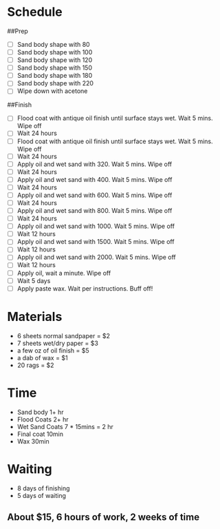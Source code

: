 # Schedule

##Prep

* [ ] Sand body shape with 80
* [ ] Sand body shape with 100
* [ ] Sand body shape with 120
* [ ] Sand body shape with 150
* [ ] Sand body shape with 180
* [ ] Sand body shape with 220
* [ ] Wipe down with acetone

##Finish

* [ ] Flood coat with antique oil finish until surface stays wet. Wait 5 mins. Wipe off
* [ ] Wait 24 hours
* [ ] Flood coat with antique oil finish until surface stays wet. Wait 5 mins. Wipe off
* [ ] Wait 24 hours
* [ ] Apply oil and wet sand with 320.  Wait 5 mins. Wipe off
* [ ] Wait 24 hours
* [ ] Apply oil and wet sand with 400.  Wait 5 mins. Wipe off
* [ ] Wait 24 hours
* [ ] Apply oil and wet sand with 600.  Wait 5 mins. Wipe off
* [ ] Wait 24 hours
* [ ] Apply oil and wet sand with 800.  Wait 5 mins. Wipe off
* [ ] Wait 24 hours
* [ ] Apply oil and wet sand with 1000.  Wait 5 mins. Wipe off
* [ ] Wait 12 hours
* [ ] Apply oil and wet sand with 1500.  Wait 5 mins. Wipe off
* [ ] Wait 12 hours
* [ ] Apply oil and wet sand with 2000.  Wait 5 mins. Wipe off
* [ ] Wait 12 hours
* [ ] Apply oil, wait a minute.  Wipe off
* [ ] Wait 5 days
* [ ] Apply paste wax. Wait per instructions. Buff off!

# Materials
* 6 sheets normal sandpaper = $2
* 7 sheets wet/dry paper    = $3
* a few oz of oil finish    = $5
* a dab of wax              = $1
* 20 rags                   = $2

# Time
* Sand body    1+ hr
* Flood Coats  2+ hr
* Wet Sand Coats 7 * 15mins  = 2 hr
* Final coat   10min
* Wax          30min

# Waiting
* 8 days of finishing
* 5 days of waiting

## About $15, 6 hours of work, 2 weeks of time 
